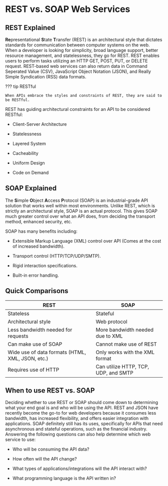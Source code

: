 # REST vs. SOAP Web Services

## REST Explained

**Re**presentational **S**tate **T**ransfer (REST) is an architectural style
that dictates standards for communication between computer systems on the web.
When a developer is looking for simplicity, broad language support, better
resource management, and statelessness, they go for REST. REST enables users to
perform tasks utilizing an HTTP GET, POST, PUT, or DELETE request. REST-based
web services can also return data in Command Seperated Value (CSV), JavaScript
Object Notation (JSON), and Really Simple Syndication (RSS) data formats.

??? tip RESTful

    When APIs embrace the styles and constraints of REST, they are said to
    be RESTful.

REST has guiding architectural constraints for an API to be considered RESTful:

-   Client-Server Architecture

-   Statelessness

-   Layered System

-   Cacheability

-   Uniform Design

-   Code on Demand

## SOAP Explained

The **S**imple **O**bject **A**ccess **P**rotocol (SOAP) is an industrial-grade
API solution that works well within most environments. Unlike REST, which is
strictly an architectural style, SOAP is an actual protocol. This gives SOAP
much greater control over what an API does, from deciding the transport method,
enhanced security, etc.

SOAP has many benefits including:

-   Extensible Markup Language (XML) control over API (Comes at the cost of
    increased bandwidth).

-   Transport control (HTTP/TCP/UDP/SMTP).

-   Rigid interaction specifications.

-   Built-in error handling.

## Quick Comparisons

| REST                                             | SOAP                                 |
| ------------------------------------------------ | ------------------------------------ |
| Stateless                                        | Stateful                             |
| Architectural style                              | Web protocol                         |
| Less bandwidth needed for requests               | More bandwidth needed due to XML     |
| Can make use of SOAP                             | Cannot make use of REST              |
| Wide use of data formats (HTML, XML, JSON, etc.) | Only works with the XML format       |
| Requires use of HTTP                             | Can utilize HTTP, TCP, UDP, and SMTP |

## When to use REST vs. SOAP

Deciding whether to use REST or SOAP should come down to determining what your
end goal is and who will be using the API. REST and JSON have recently become
the go-to for web developers because it consumes less bandwidth, has increased
flexibility, and offers easier integration with applications. SOAP definitely
still has its uses, specifically for APIs that need asynchronous and stateful
operations, such as the financial industry. Answering the following questions
can also help determine which web service to use:

-   Who will be consuming the API data?

-   How often will the API change?

-   What types of applications/integrations will the API interact with?

-   What programming language is the API written in?

